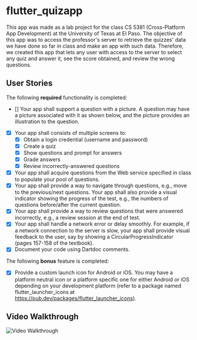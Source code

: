 # flutter_quizapp

This app was made as a lab project for the class CS 5381 (Cross-Platform App Development) at the University of Texas at El Paso. The objective of this app was to access the professor's server to retrieve the quizzes' data we have done so far in class and make an app with such data. Therefore, we created this app that lets any user with access to the server to select any quiz and answer it, see the score obtained, and review the wrong questions.

## User Stories

The following **required** functionality is completed:

- [] Your app shall support a question with a picture. A question may
    have a picture associated with it as shown below, and the picture
    provides an illustration to the question.
- [x] Your app shall consists of multiple screens to:
  - [x] Obtain a login credential (username and password)
  - [x] Create a quiz
  - [x] Show questions and prompt for answers
  - [x] Grade answers
  - [x] Review incorrectly-answered questions
- [x] Your app shall acquire questions from the Web service specified
    in class to populate your pool of questions.
- [x] Your app shall provide a way to navigate through questions, e.g.,
    move to the previous/next questions. Your app shall also provide a
    visual indicator showing the progress of the test, e.g., the
    numbers of questions before/after the current question.
- [x] Your app shall provide a way to review questions that were
    answered incorrectly, e.g., a review session at the end of test.
- [x] Your app shall handle a network error or delay smoothly. For
    example, if a network connection to the server is slow, your app
    shall provide visual feedback to the user, say by showing a
    CircularProgressIndicator (pages 157-158 of the textbook).
- [x] Document your code using Dartdoc comments. 
  
The following **bonus** feature is completed:

- [x] Provide a custom launch icon for Android or
    iOS. You may have a platform neutral icon or a platform specific
    one for either Android or iOS depending on your development
    platform (refer to a package named flutter_launcher_icons at
    https://pub.dev/packages/flutter_launcher_icons).

## Video Walkthrough

<img src='http://g.recordit.co/gYCaHI4Uvv.gif' title='Video Walkthrough' width='' alt='Video Walkthrough' />
